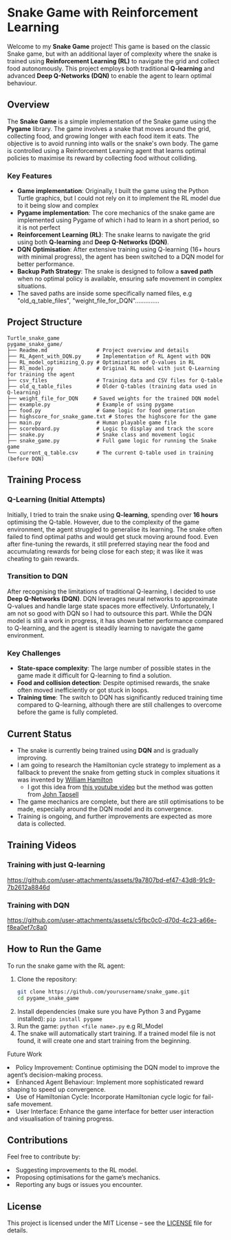 # Snake Game with Reinforcement Learning

Welcome to my **Snake Game** project! This game is based on the classic Snake game, but with an additional layer of complexity where the snake is trained using **Reinforcement Learning (RL)** to navigate the grid and collect food autonomously. This project employs both traditional **Q-learning** and advanced **Deep Q-Networks (DQN)** to enable the agent to learn optimal behaviour.

## Overview

The **Snake Game** is a simple implementation of the Snake game using the **Pygame** library. The game involves a snake that moves around the grid, collecting food, and growing longer with each food item it eats. The objective is to avoid running into walls or the snake's own body. The game is controlled using a Reinforcement Learning agent that learns optimal policies to maximise its reward by collecting food without colliding.

### Key Features
- **Game implementation**: Originally, I built the game using the Python Turtle graphics, but I could not rely on it to implement the RL model due to it being slow and complex
- **Pygame implementation**: The core mechanics of the snake game are implemented using Pygame of which i had to learn in a short period, so it is not perfect 
- **Reinforcement Learning (RL)**: The snake learns to navigate the grid using both **Q-learning** and **Deep Q-Networks (DQN)**.
- **DQN Optimisation**: After extensive training using Q-learning (16+ hours with minimal progress), the agent has been switched to a DQN model for better performance.
- **Backup Path Strategy**: The snake is designed to follow a **saved path** when no optimal policy is available, ensuring safe movement in complex situations.
- The saved paths are inside some specifically named files, e.g "old_q_table_files", "weight_file_for_DQN"..............

## Project Structure
```
Turtle_snake_game
pygame_snake_game/
├── Readme.md                # Project overview and details
├── RL_Agent_with_DQN.py     # Implementation of RL Agent with DQN
├── RL_model_optimizing_Q.py # Optimization of Q-values in RL
├── Rl_model.py              # Original RL model with just Q-Learning for training the agent
├── csv_files                # Training data and CSV files for Q-table
├── old_q_table_files        # Older Q-tables (training data used in Q-learning)
├── weight_file_for_DQN     # Saved weights for the trained DQN model
├── example.py               # Example of using pygame
├── food.py                  # Game logic for food generation
├── highscore_for_snake_game.txt # Stores the highscore for the game
├── main.py                  # Human playable game file
├── scoreboard.py            # Logic to display and track the score
├── snake.py                 # Snake class and movement logic
├── snake_game.py            # Full game logic for running the Snake game
└── current_q_table.csv      # The current Q-table used in training (before DQN)
```

## Training Process

### Q-Learning (Initial Attempts)
Initially, I tried to train the snake using **Q-learning**, spending over **16 hours** optimising the Q-table. However, due to the complexity of the game environment, the agent struggled to generalise its learning. The snake often failed to find optimal paths and would get stuck moving around food. Even after fine-tuning the rewards, it still preferred staying near the food and accumulating rewards for being close for each step; it was like it was cheating to gain rewards.

### Transition to DQN
After recognising the limitations of traditional Q-learning, I decided to use **Deep Q-Networks (DQN)**. DQN leverages neural networks to approximate Q-values and handle large state spaces more effectively. Unfortunately, I am not so good with DQN so I had to outsource this part. While the DQN model is still a work in progress, it has shown better performance compared to Q-learning, and the agent is steadily learning to navigate the game environment.

### Key Challenges
- **State-space complexity**: The large number of possible states in the game made it difficult for Q-learning to find a solution.
- **Food and collision detection**: Despite optimised rewards, the snake often moved inefficiently or got stuck in loops.
- **Training time**: The switch to DQN has significantly reduced training time compared to Q-learning, although there are still challenges to overcome before the game is fully completed.

## Current Status

- The snake is currently being trained using **DQN** and is gradually improving.
- I am going to research the Hamiltonian cycle strategy to implement as a fallback to prevent the snake from getting stuck in complex situations it was invented by <a href="https://openstax.org/books/contemporary-mathematics/pages/12-7-hamilton-cycles#:~:text=In%201857%2C%20a%20mathematician%20named,visited%20every%20vertex%20exactly%20once.">William Hamilton</a>
	- I got this idea from <a href="https://www.youtube.com/watch?v=tjQIO1rqTBE">this youtube video</a> but the method was gotten from <a href="https://johnflux.com/page/2/">John Tapsell</a>
- The game mechanics are complete, but there are still optimisations to be made, especially around the DQN model and its convergence.
- Training is ongoing, and further improvements are expected as more data is collected.

## Training Videos

### Training with just Q-learning
https://github.com/user-attachments/assets/9a7807bd-ef47-43d8-91c9-7b2612a8846d

### Training with DQN


https://github.com/user-attachments/assets/c5fbc0c0-d70d-4c23-a66e-f8ea0ef7c8a0 



## How to Run the Game

To run the snake game with the RL agent:

1. Clone the repository:
   ```bash
   git clone https://github.com/yourusername/snake_game.git
   cd pygame_snake_game
   ```
2. Install dependencies (make sure you have Python 3 and Pygame installed):
   ```pip install pygame```
3. Run the game:
   ```python <file name>.py```  e.g Rl_Model
4. The snake will automatically start training. If a trained model file is not found, it will create one and start training from the beginning.
   
Future Work
	<li>	Policy Improvement: Continue optimising the DQN model to improve the agent’s decision-making process. </li>
	<li>	Enhanced Agent Behaviour: Implement more sophisticated reward shaping to speed up convergence. </li>
	<li>	Use of Hamiltonian Cycle: Incorporate Hamiltonian cycle logic for fail-safe movement. </li>
	<li>	User Interface: Enhance the game interface for better user interaction and visualisation of training progress. </li>

## Contributions
Feel free to contribute by:
	<li> Suggesting improvements to the RL model.</li>
	<li> Proposing optimisations for the game’s mechanics.</li>
	<li> Reporting any bugs or issues you encounter.</li>
 
 ## License

This project is licensed under the MIT License – see the [LICENSE](./LICENSE) file for details.
